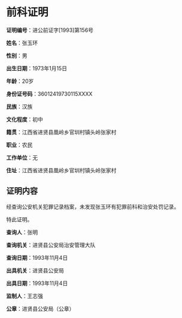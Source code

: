 # 前科证明

**证明编号**：进公前证字[1993]第156号

**姓名**：张玉环

**性别**：男

**出生日期**：1973年1月15日

**年龄**：20岁

**身份证号码**：36012419730115XXXX

**民族**：汉族

**文化程度**：初中

**籍贯**：江西省进贤县凰岭乡官圳村镇头岭张家村

**职业**：农民

**工作单位**：无

**住址**：江西省进贤县凰岭乡官圳村镇头岭张家村

## 证明内容

经查询公安机关犯罪记录档案，未发现张玉环有犯罪前科和治安处罚记录。

特此证明。

**查询人**：张明

**查询机关**：进贤县公安局治安管理大队

**查询日期**：1993年11月4日

**出具机关**：进贤县公安局

**出具日期**：1993年11月4日

**监制人**：王志强

**公章**：进贤县公安局（公章）